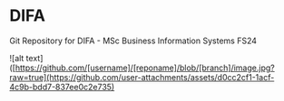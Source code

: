 # DIFA
Git Repository for DIFA - MSc Business Information Systems FS24

![alt text]([https://github.com/[username]/[reponame]/blob/[branch]/image.jpg?raw=true](https://github.com/user-attachments/assets/d0cc2cf1-1acf-4c9b-bdd7-837ee0c2e735)
